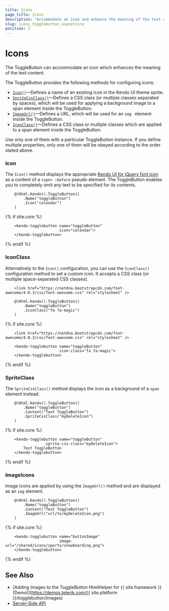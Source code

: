 ```yaml
---
title: Icons
page_title: Icons
description: "Accommodate an icon and enhance the meaning of the text content of the Telerik UI ToggleButton component for {{ site.framework }}."
slug: icons_togglebutton_aspnetcore
position: 2
---
```


# Icons

The ToggleButton can accommodate an icon which enhances the meaning of the text content.

The ToggleButton provides the following methods for configuring icons:

* [`Icon()`](#icon)&mdash;Defines a name of an existing icon in the Kendo UI theme sprite.
* [`SpriteCssClass()`](#spriteclass)&mdash;Defines a CSS class (or multiple classes separated by spaces), which will be used for applying a background image to a span element inside the ToggleButton. 
* [`ImageUrl()`](#imageicons)&mdash;Defines a URL, which will be used for an `img ` element inside the ToggleButton. 
* [`IconClass()`](#iconclass)&mdash;Defines a CSS class or multiple classes which are applied to a span element inside the ToggleButton.

Use only one of them with a particular ToggleButton instance. If you define multiple properties, only one of them will be obeyed according to the order stated above.

### Icon

The `Icon()` method displays the appropriate [Kendo UI for jQuery font icon](https://docs.telerik.com/kendo-ui/styles-and-layout/icons-web) as a content of a `<spn> :before` pseudo element. The ToggleButton enables you to completely omit any text to be specified for its contents.

```HtmlHelper
	@(Html.Kendo().ToggleButton()
		.Name("toggleButton")
		.Icon("calendar")
	)
```
{% if site.core %}
```TagHelper
	<kendo-togglebutton name="toggleButton" 
                        icon="calendar">
    </kendo-togglebutton>
```
{% endif %}

### IconClass

Alternatively to the `Icon()` configuration, you can use the `IconClass()` configuration method to set a custom icon. It accepts a CSS class (or multiple space-separated CSS classes).

```HtmlHelper
    <link href="https://netdna.bootstrapcdn.com/font-awesome/4.0.3/css/font-awesome.css" rel="stylesheet" />

	@(Html.Kendo().ToggleButton()
		.Name("toggleButton")
		.IconClass("fa fa-magic")
	)
```
{% if site.core %}
```TagHelper
	<link href="https://netdna.bootstrapcdn.com/font-awesome/4.0.3/css/font-awesome.css" rel="stylesheet" />

	<kendo-togglebutton name="toggleButton" 
                        icon-class="fa fa-magic">
    </kendo-togglebutton>
```
{% endif %}

### SpriteClass

The `SpriteCssClass()` method displays the icon as a background of a `span` element instead.

```HtmlHelper
	@(Html.Kendo().ToggleButton()
		.Name("toggleButton")
		.Content("Text ToggleButton")
		.SpriteCssClass("myDeleteIcon")
	)
```
{% if site.core %}
```TagHelper
	<kendo-togglebutton name="toggleButton"
                  sprite-css-class="myDeleteIcon">
        Text ToggleButton
    </kendo-togglebutton>
```
{% endif %}

### ImageIcons

Image icons are applied by using the `ImageUrl()` method and are displayed as an `img` element.

```HtmlHelper
	@(Html.Kendo().ToggleButton()
		.Name("toggleButton")
		.Content("Text ToggleButton")
		.ImageUrl("url/to/myDeleteIcon.png")
	)
```
{% if site.core %}
```TagHelper
	<kendo-togglebutton name="buttonImage" 
                        image-url="/shared/icons/sports/snowboarding.png">
    </kendo-togglebutton>
```
{% endif %}

## See Also

* [Adding Images to the ToggleButton HtmlHelper for {{ site.framework }} (Demo)](https://demos.telerik.com/{{ site.platform }}/togglebutton/images)
* [Server-Side API](/api/togglebutton)

